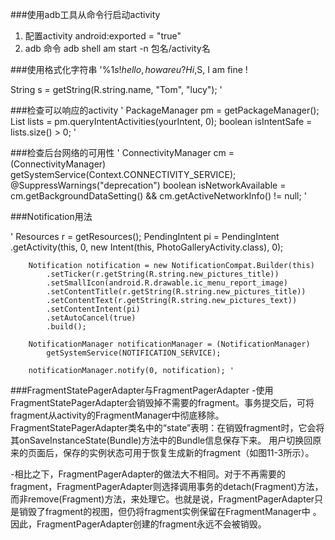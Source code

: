 ###使用adb工具从命令行启动activity
1. 配置activity
  android:exported = "true"
2. adb 命令
  adb shell am start -n 包名/activity名
  
###使用格式化字符串
'<string name="name">%1$s! hello, how are u ? Hi, %2$S, I am fine !</string>

String s = getString(R.string.name, "Tom", "lucy"); '

###检查可以响应的activity
    ' PackageManager pm = getPackageManager();
    List<ResolveInfo> lists = pm.queryIntentActivities(yourIntent, 0);
    boolean isIntentSafe = lists.size() > 0; '

###检查后台网络的可用性
' ConnectivityManager cm = (ConnectivityManager)
            getSystemService(Context.CONNECTIVITY_SERVICE);
    @SuppressWarnings("deprecation")
    boolean isNetworkAvailable = cm.getBackgroundDataSetting() &&
        cm.getActiveNetworkInfo() != null; '

###Notification用法

' Resources r = getResources();
        PendingIntent pi = PendingIntent
            .getActivity(this, 0, new Intent(this, PhotoGalleryActivity.class), 0);

        Notification notification = new NotificationCompat.Builder(this)
            .setTicker(r.getString(R.string.new_pictures_title))
            .setSmallIcon(android.R.drawable.ic_menu_report_image)
            .setContentTitle(r.getString(R.string.new_pictures_title))
            .setContentText(r.getString(R.string.new_pictures_text))
            .setContentIntent(pi)
            .setAutoCancel(true)
            .build();

        NotificationManager notificationManager = (NotificationManager)
            getSystemService(NOTIFICATION_SERVICE);

        notificationManager.notify(0, notification); '


###FragmentStatePagerAdapter与FragmentPagerAdapter
-使用FragmentStatePagerAdapter会销毁掉不需要的fragment。事务提交后，可将fragment从activity的FragmentManager中彻底移除。
FragmentStatePagerAdapter类名中的“state”表明：在销毁fragment时，它会将其onSaveInstanceState(Bundle)方法中的Bundle信息保存下来。
用户切换回原来的页面后，保存的实例状态可用于恢复生成新的fragment（如图11-3所示）。

-相比之下，FragmentPagerAdapter的做法大不相同。对于不再需要的fragment，FragmentPagerAdapter则选择调用事务的detach(Fragment)方法，
而非remove(Fragment)方法，来处理它。也就是说，FragmentPagerAdapter只是销毁了fragment的视图，但仍将fragment实例保留在FragmentManager中
。因此，FragmentPagerAdapter创建的fragment永远不会被销毁。

